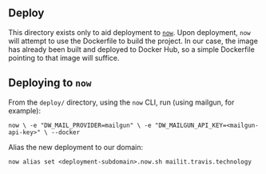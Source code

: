 ## Deploy

This directory exists only to aid deployment to [`now`](https://zeit.co/now). Upon deployment, `now` will attempt to
use the Dockerfile to build the project. In our case, the image has already been built and deployed to Docker Hub, so
 a simple Dockerfile pointing to that image will suffice.

Deploying to `now`
---

From the `deploy/` directory, using the `now` CLI, run (using mailgun, for example):

`now \
  -e "DW_MAIL_PROVIDER=mailgun" \
  -e "DW_MAILGUN_API_KEY=<mailgun-api-key>" \
  --docker`

Alias the new deployment to our domain:

`now alias set <deployment-subdomain>.now.sh mailit.travis.technology`